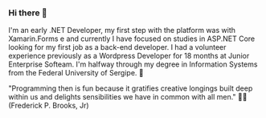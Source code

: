 ### Hi there 👋

I'm an early .NET Developer, my first step with the platform was with Xamarin.Forms e and currently I have focused on studies in ASP.NET Core looking for my first job as a back-end developer. I had a volunteer experience previously as a Wordpress Developer for 18 months at Junior Enterprise Softeam. I'm halfway through my degree in Information Systems from the Federal University of Sergipe. 🚀 


"Programming then is fun because it gratifies creative longings built deep within us and delights sensibilities we have in common with all men." 👨‍💻 
(Frederick P. Brooks, Jr)
